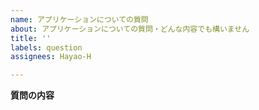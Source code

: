 ```yaml
---
name: アプリケーションについての質問
about: アプリケーションについての質問・どんな内容でも構いません
title: ''
labels: question
assignees: Hayao-H

---
```


**質問の内容**
